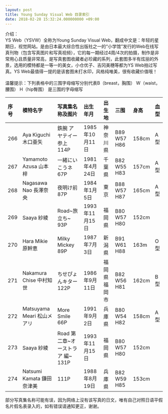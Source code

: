 ```yaml
---
layout: post
title: Young Sunday Visual Web 目录索引
date: 2018-02-28 15:32:24.000000000 +09:00
---
```


介绍：<br>
YS Web（YSVW）全称为Young Sunday Visual Web，翻成中文是：年轻的星期日，视觉网站。是由日本最大综合性出版社之一的“小学馆”发行的Web在线写真刊物（包含写真图片和写真视频），它的每一期经过4周/4次的拍摄，制作是非常用心且质量非常高，是写真套图收藏者必珍藏的系列，此套图多半有炫丽的外景，选用的模特都是一等一的美女，小仓优子、吉冈美穗等都为YS Web拍过写真。YS Web最值得一提的是该套图未打水印，风格纯唯美，很有收藏价值哦！
<br>
<br>
温馨提示：下列表格中的三围字母缩写分别代表B（breast，胸围） W（waist，腰围） H（hip臀围） 是三围的字母缩写   

| 序号 | 模特名字 |写真集名称及图片 | 出生年月|出生地 |三围 |身高 | 血型 |
|:-------------|:-------------|:-----|:-----|:-----|:-----|:-----|:-----|
|266| Aya Kiguchi 木口亜矢|鉄腕 アヤテイー 参上114P|1985年10月11日|神奈川県| B89 W57 H86|158cm|A型|
|267| Yamamoto Azusa 山本梓|一緒にいこうネ67P|1981年4月24日|千葉県| B82 W55 H83|157cm|A型|
|268| Nagasawa Nao 長澤奈央 |夜明け前   87P|1984年1月5日|東京| B88 W57 H87|165cm|A型|
|269| Saaya 紗綾 |Road~旅立ち~   93P|1993年11月15日|福岡県| B80 W57 H80|152cm||
|270| Hara Mikie 原幹恵 |   Milky Mickey   89P|1987年7月3日|新潟県| B91 W61 H88|163m|O型|
|271| Nakamura Chise 中村知世 |ちせぴょんキター   122P|1986年9月11日|福岡県福岡市| B82 W56 H81|162cm|B型|
|272| Matsuyama Meari 松山メアリ |More Smile       66P|1991年9月2日|兵庫県| B80 W54 H82|158cm|A型|
|273| Saaya 紗綾 |Road 第二章~オーストラア 編~   131P|1993年11月15日|福岡県| B80 W57 H80|152cm||
|274| Natsumi Kamata 鎌田奈津美|      111P|1988年8月19日|兵庫県| B82 W59 H85|153cm| |

部分写真集名称可能有误，因为网络上沒有该写真的日文，唯有自己对照日语平假名片假名表录入的，如有错误请通知更正，谢谢。
